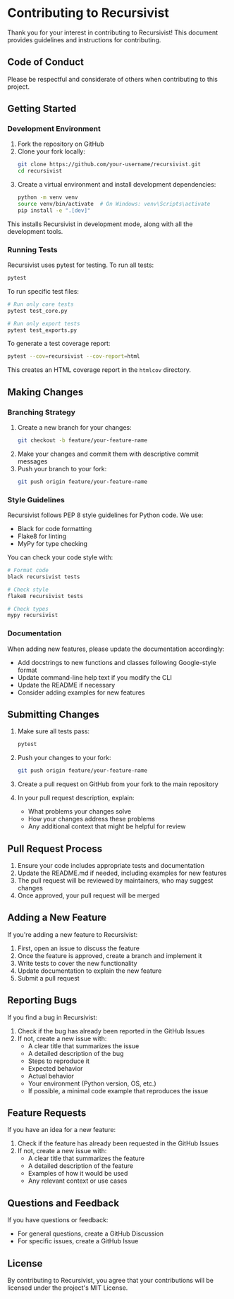 # Contributing to Recursivist

Thank you for your interest in contributing to Recursivist! This document provides guidelines and instructions for contributing.

## Code of Conduct

Please be respectful and considerate of others when contributing to this project.

## Getting Started

### Development Environment

1. Fork the repository on GitHub
2. Clone your fork locally:
   ```bash
   git clone https://github.com/your-username/recursivist.git
   cd recursivist
   ```
3. Create a virtual environment and install development dependencies:
   ```bash
   python -m venv venv
   source venv/bin/activate  # On Windows: venv\Scripts\activate
   pip install -e ".[dev]"
   ```

This installs Recursivist in development mode, along with all the development tools.

### Running Tests

Recursivist uses pytest for testing. To run all tests:

```bash
pytest
```

To run specific test files:

```bash
# Run only core tests
pytest test_core.py

# Run only export tests
pytest test_exports.py
```

To generate a test coverage report:

```bash
pytest --cov=recursivist --cov-report=html
```

This creates an HTML coverage report in the `htmlcov` directory.

## Making Changes

### Branching Strategy

1. Create a new branch for your changes:
   ```bash
   git checkout -b feature/your-feature-name
   ```
2. Make your changes and commit them with descriptive commit messages
3. Push your branch to your fork:
   ```bash
   git push origin feature/your-feature-name
   ```

### Style Guidelines

Recursivist follows PEP 8 style guidelines for Python code. We use:

- Black for code formatting
- Flake8 for linting
- MyPy for type checking

You can check your code style with:

```bash
# Format code
black recursivist tests

# Check style
flake8 recursivist tests

# Check types
mypy recursivist
```

### Documentation

When adding new features, please update the documentation accordingly:

- Add docstrings to new functions and classes following Google-style format
- Update command-line help text if you modify the CLI
- Update the README if necessary
- Consider adding examples for new features

## Submitting Changes

1. Make sure all tests pass:

   ```bash
   pytest
   ```

2. Push your changes to your fork:

   ```bash
   git push origin feature/your-feature-name
   ```

3. Create a pull request on GitHub from your fork to the main repository

4. In your pull request description, explain:
   - What problems your changes solve
   - How your changes address these problems
   - Any additional context that might be helpful for review

## Pull Request Process

1. Ensure your code includes appropriate tests and documentation
2. Update the README.md if needed, including examples for new features
3. The pull request will be reviewed by maintainers, who may suggest changes
4. Once approved, your pull request will be merged

## Adding a New Feature

If you're adding a new feature to Recursivist:

1. First, open an issue to discuss the feature
2. Once the feature is approved, create a branch and implement it
3. Write tests to cover the new functionality
4. Update documentation to explain the new feature
5. Submit a pull request

## Reporting Bugs

If you find a bug in Recursivist:

1. Check if the bug has already been reported in the GitHub Issues
2. If not, create a new issue with:
   - A clear title that summarizes the issue
   - A detailed description of the bug
   - Steps to reproduce it
   - Expected behavior
   - Actual behavior
   - Your environment (Python version, OS, etc.)
   - If possible, a minimal code example that reproduces the issue

## Feature Requests

If you have an idea for a new feature:

1. Check if the feature has already been requested in the GitHub Issues
2. If not, create a new issue with:
   - A clear title that summarizes the feature
   - A detailed description of the feature
   - Examples of how it would be used
   - Any relevant context or use cases

## Questions and Feedback

If you have questions or feedback:

- For general questions, create a GitHub Discussion
- For specific issues, create a GitHub Issue

## License

By contributing to Recursivist, you agree that your contributions will be licensed under the project's MIT License.
